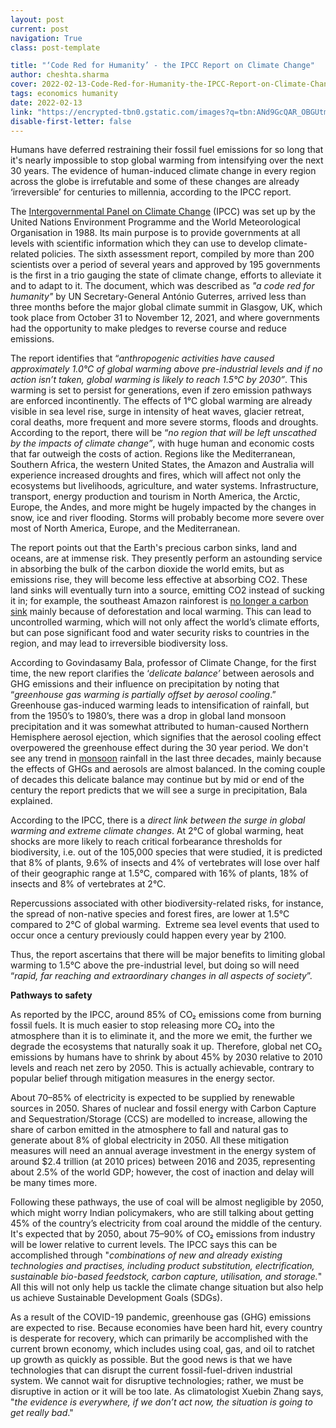 ```yaml
---
layout: post
current: post
navigation: True
class: post-template

title: "‘Code Red for Humanity’ - the IPCC Report on Climate Change"
author: cheshta.sharma
cover: 2022-02-13-Code-Red-for-Humanity-the-IPCC-Report-on-Climate-Change-Pangean-3.jpg
tags: economics humanity
date: 2022-02-13
link: "https://encrypted-tbn0.gstatic.com/images?q=tbn:ANd9GcQAR_OBGUtmwrHGCuQKM3AeQi_4fp3LJ61VzOqnf2jWN1QmiB7r9pSKk90i-HRdKdcajBg&usqp=CAU"
disable-first-letter: false
---
```

<p class="ql-align-justify">Humans have deferred restraining their fossil fuel emissions for so long that it's nearly impossible to stop global warming from intensifying over the next 30 years. The evidence of human-induced climate change in every region across the globe is irrefutable and some of these changes are already ‘irreversible’ for centuries to millennia, according to the IPCC report.&nbsp;</p><p class="ql-align-justify">The <a href="https://www.ipcc.ch/about/" rel="noopener noreferrer" target="_blank" >Intergovernmental Panel on Climate Change</a> (IPCC) was set up by the United Nations Environment Programme and the World Meteorological Organisation in 1988. Its main purpose is to provide governments at all levels with scientific information which they can use to develop climate-related policies. The sixth assessment report, compiled by more than 200 scientists over a period of several years and approved by 195 governments is the first in a trio gauging the state of climate change, efforts to alleviate it and to adapt to it. The document, which was described as <em >"a code red for humanity"</em> by UN Secretary-General António Guterres, arrived less than three months before the major global climate summit in Glasgow, UK, which took place from October 31 to November 12, 2021, and where governments had the opportunity to make pledges to reverse course and reduce emissions.</p><p class="ql-align-justify">The report identifies that “<em >anthropogenic activities have caused approximately 1.0°C of global warming above pre-industrial levels and if no action isn’t taken, global warming is likely to reach 1.5°C by 2030”</em>. This warming is set to persist for generations, even if zero emission pathways are enforced incontinently. The effects of 1°C global warming are already visible in sea level rise, surge in intensity of heat waves, glacier retreat, coral deaths, more frequent and more severe storms, floods and droughts. According to the report, there will be “<em >no region that will be left unscathed by the impacts of climate change”</em>, with huge human and economic costs that far outweigh the costs of action. Regions like the Mediterranean, Southern Africa, the western United States, the Amazon and Australia will experience increased droughts and fires, which will affect not only the ecosystems but livelihoods, agriculture, and water systems. Infrastructure, transport, energy production and tourism in North America, the Arctic, Europe, the Andes, and more might be hugely impacted by the changes in snow, ice and river flooding. Storms will probably become more severe over most of North America, Europe, and the Mediterranean.</p><p class="ql-align-justify">The report points out that the Earth's precious carbon sinks, land and oceans, are at immense risk. They presently perform an astounding service in absorbing the bulk of the carbon dioxide the world emits, but as emissions rise, they will become less effective at absorbing CO2. These land sinks will eventually turn into a source, emitting CO2 instead of sucking it in; for example, the southeast Amazon rainforest is <a href="https://www.nature.com/articles/d41586-021-01871-6" rel="noopener noreferrer" target="_blank" >no longer a carbon sink</a> mainly because of deforestation and local warming. This can lead to uncontrolled warming, which will not only affect the world’s climate efforts, but can pose significant food and water security risks to countries in the region, and may lead to irreversible biodiversity loss.</p><p class="ql-align-justify">According to Govindasamy Bala, professor of Climate Change, for the first time, the new report clarifies the ‘<em >delicate balance’</em> between aerosols and GHG emissions and their influence on precipitation by noting that “<em >greenhouse gas warming is partially offset by aerosol cooling</em>.” Greenhouse gas-induced warming leads to intensification of rainfall, but from the 1950’s to 1980’s, there was a drop in global land monsoon precipitation and it was somewhat attributed to human-caused Northern Hemisphere aerosol ejection, which signifies that the aerosol cooling effect overpowered the greenhouse effect during the 30 year period. We don't see any trend in <a href="https://india.mongabay.com/2020/11/how-wildlife-outside-protected-areas-responds-to-climate-extremes/" rel="noopener noreferrer" target="_blank" >monsoon</a> rainfall in the last three decades, mainly because the effects of GHGs and aerosols are almost balanced. In the coming couple of decades this delicate balance may continue but by mid or end of the century the report predicts that we will see a surge in precipitation, Bala explained.</p><p class="ql-align-justify">According to the IPCC, there is a <em >direct link between the surge in global warming and extreme climate changes</em>. At 2°C of global warming, heat shocks are more likely to reach critical forbearance thresholds for biodiversity, i.e. out of the 105,000 species that were studied, it is predicted that 8% of plants, 9.6% of insects and 4% of vertebrates will lose over half of their geographic range at 1.5°C, compared with 16% of plants, 18% of insects and 8% of vertebrates at 2°C.&nbsp;</p><p class="ql-align-justify">Repercussions associated with other biodiversity-related risks, for instance, the spread of non-native species and forest fires, are lower at 1.5°C compared to 2°C of global warming.&nbsp; Extreme sea level events that used to occur once a century previously could happen every year by 2100.&nbsp;</p><p class="ql-align-justify">Thus, the report ascertains that there will be major benefits to limiting global warming to 1.5°C above the pre-industrial level, but doing so will need “<em >rapid, far reaching and extraordinary changes in all aspects of society</em>”.</p><p class="ql-align-justify"><strong >Pathways to safety</strong></p><p class="ql-align-justify">As reported by the IPCC, around 85% of CO₂ emissions come from burning fossil fuels. It is much easier to stop releasing more CO₂ into the atmosphere than it is to eliminate it, and the more we emit, the further we degrade the ecosystems that naturally soak it up. Therefore, global net CO₂ emissions by humans have to shrink by about 45% by 2030 relative to 2010 levels and reach net zero by 2050. This is actually achievable, contrary to popular belief through mitigation measures in the energy sector.&nbsp;</p><p class="ql-align-justify">About 70–85% of electricity is expected to be supplied by renewable sources in 2050. Shares of nuclear and fossil energy with Carbon Capture and Sequestration/Storage (CCS) are modelled to increase, allowing the share of carbon emitted in the atmosphere to fall and natural gas to generate about 8% of global electricity in 2050. All these mitigation measures will need an annual average investment in the energy system of around $2.4 trillion (at 2010 prices) between 2016 and 2035, representing about 2.5% of the world GDP;&nbsp;however, the cost of inaction and delay will be many times more.&nbsp;</p><p class="ql-align-justify">Following these pathways, the use of coal will be almost negligible by 2050, which might worry Indian policymakers, who are still talking about getting 45% of the country’s electricity from coal around the middle of the century. It's expected that by 2050, about 75–90% of CO₂ emissions from industry will be lower relative to current levels. The IPCC says this can be accomplished through "<em >combinations of new and already existing technologies and practises, including product substitution, electrification, sustainable bio-based feedstock, carbon capture, utilisation, and storage.</em>" All this will not only help us tackle the climate change situation but also help us achieve Sustainable Development Goals (SDGs).</p><p>As a result of the COVID-19 pandemic, greenhouse gas (GHG) emissions are expected to rise. Because economies have been hard hit, every country is desperate for recovery, which can primarily be accomplished with the current brown economy, which includes using coal, gas, and oil to ratchet up growth as quickly as possible. But the good news is that we have technologies that can disrupt the current fossil-fuel-driven industrial system. We cannot wait for disruptive technologies; rather, we must be disruptive in action or it will be too late. As climatologist Xuebin Zhang says, "<em >the evidence is everywhere, if we don’t act now, the situation is going to get really bad</em>."&nbsp;</p>